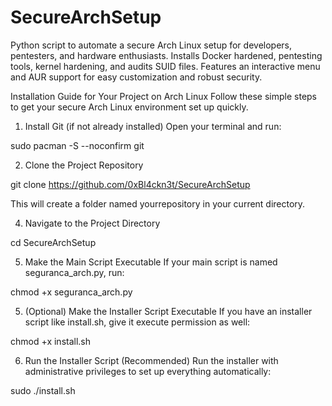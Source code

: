 # SecureArchSetup
Python script to automate a secure Arch Linux setup for developers, pentesters, and hardware enthusiasts. Installs Docker hardened, pentesting tools, kernel hardening, and audits SUID files. Features an interactive menu and AUR support for easy customization and robust security.


Installation Guide for Your Project on Arch Linux
Follow these simple steps to get your secure Arch Linux environment set up quickly.

1. Install Git (if not already installed)
Open your terminal and run:

sudo pacman -S --noconfirm git

2. Clone the Project Repository

git clone https://github.com/0xBl4ckn3t/SecureArchSetup

This will create a folder named yourrepository in your current directory.

4. Navigate to the Project Directory

cd SecureArchSetup

5. Make the Main Script Executable
If your main script is named seguranca_arch.py, run:

chmod +x seguranca_arch.py

5. (Optional) Make the Installer Script Executable
If you have an installer script like install.sh, give it execute permission as well:

chmod +x install.sh

6. Run the Installer Script (Recommended)
Run the installer with administrative privileges to set up everything automatically:

sudo ./install.sh


